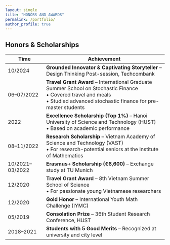 ```yaml
---
layout: single
title: "HONORS AND AWARDS"
permalink: /portfolio/
author_profile: true
---
```

## Honors & Scholarships

| Time             | Achievement                                                                                       |
|------------------|---------------------------------------------------------------------------------------------------|
| 10/2024          | **Grounded Innovator & Captivating Storyteller** – Design Thinking Post-session, Techcombank     |
| 06–07/2022       | **Travel Grant Award** – International Graduate Summer School on Stochastic Finance  <br>• Covered travel and meals <br>• Studied advanced stochastic finance for pre-master students |
| 2022             | **Excellence Scholarship (Top 1%)** – Hanoi University of Science and Technology (HUST) <br>• Based on academic performance |
| 08–11/2022       | **Research Scholarship** – Vietnam Academy of Science and Technology (VAST) <br>• For research-potential seniors at the Institute of Mathematics |
| 10/2021–03/2022  | **Erasmus+ Scholarship (€6,600)** – Exchange study at TU Munich                                    |
| 12/2020          | **Travel Grant Award** – 8th Vietnam Summer School of Science <br>• For passionate young Vietnamese researchers |
| 12/2020          | **Gold Honor** – International Youth Math Challenge (IYMC)                                        |
| 05/2019          | **Consolation Prize** – 36th Student Research Conference, HUST                                    |
| 2018–2021        | **Students with 5 Good Merits** – Recognized at university and city level                         |
